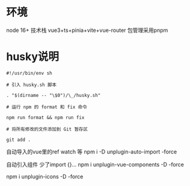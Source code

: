 # 环境

node 16+
技术栈 vue3+ts+pinia+vite+vue-router
包管理采用pnpm

# husky说明

```shell
#!/usr/bin/env sh

# 引入 husky.sh 脚本

. "$(dirname -- "\$0")/\_/husky.sh"

# 运行 npm 的 format 和 fix 命令

npm run format && npm run fix

# 将所有修改的文件添加到 Git 暂存区

git add .

```

自动导入的vue里的ref watch 等
npm i -D unplugin-auto-import -force

自动引入组件 少了import {}...
npm i unplugin-vue-components -D -force

npm i unplugin-icons -D -force
